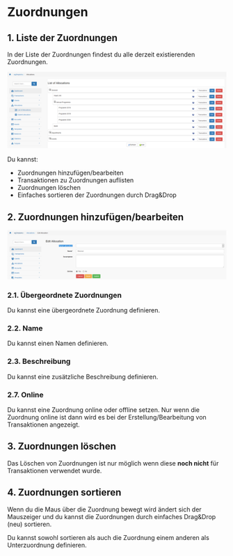 # Zuordnungen

## 1. Liste der Zuordnungen

In der Liste der Zuordnungen findest du alle derzeit existierenden Zuordnungen.

![Liste der Zuordnungen](../../.gitbook/assets/allocations.png)

Du kannst:

* Zuordnungen hinzufügen/bearbeiten
* Transaktionen zu Zuordnungen auflisten
* Zuordnungen löschen
* Einfaches sortieren der Zuordnungen durch Drag&Drop

## 2. Zuordnungen hinzufügen/bearbeiten

![Erstellen von Zuordnungen](../../.gitbook/assets/allocations_edit.png)

### 2.1. Übergeordnete Zuordnungen

Du kannst eine übergeordnete Zuordnung definieren.

### 2.2. Name

Du kannst einen Namen definieren.

### 2.3. Beschreibung

Du kannst eine zusätzliche Beschreibung definieren.

### 2.7. Online

Du kannst eine Zuordnung online oder offline setzen. Nur wenn die Zuordnung online ist dann wird es bei der Erstellung/Bearbeitung von Transaktionen angezeigt.

## 3. Zuordnungen löschen

Das Löschen von Zuordnungen ist nur möglich wenn diese **noch nicht** für Transaktionen verwendet wurde.

## 4. Zuordnungen sortieren

Wenn du die Maus über die Zuordnung bewegt wird ändert sich der Mauszeiger und du kannst die Zuordnungen durch einfaches Drag&Drop \(neu\) sortieren.

Du kannst sowohl sortieren als auch die Zuordnung einem anderen als Unterzuordnung definieren.

